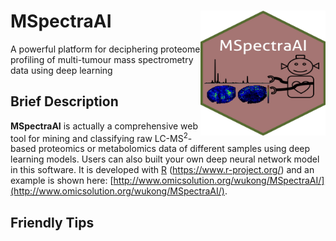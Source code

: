 # MSpectraAI<img src="www/MSpectraAI_logo.jpg" align="right" height="200" width="200"/>
A powerful platform for deciphering proteome profiling of multi-tumour mass spectrometry data using deep learning 

## Brief Description
**MSpectraAI** is actually a comprehensive web tool for mining and classifying raw LC-MS<sup>2</sup>-based proteomics or metabolomics data of different samples using deep learning models. Users can also built your own deep neural network model in this software. It is developed with [R](https://www.r-project.org/) (https://www.r-project.org/) and an example is shown here: [http://www.omicsolution.org/wukong/MSpectraAI/](http://www.omicsolution.org/wukong/MSpectraAI/).

## Friendly Tips
